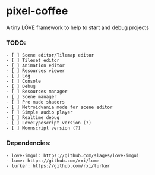 # pixel-coffee
A tiny LÖVE framework to help to start and debug projects

### TODO: ###
	- [ ] Scene editor/Tilemap editor
	- [ ] Tileset editor
	- [ ] Animation editor
	- [ ] Resources viewer
	- [ ] Log
	- [ ] Console
	- [ ] Debug
	- [ ] Resources manager
	- [ ] Scene manager
	- [ ] Pre made shaders
	- [ ] Metroidvania mode for scene editor
	- [ ] Simple audio player
	- [ ] Realtime debug
	- [ ] LoveTypescript version (?)
	- [ ] Moonscript version (?)

### Dependencies: ###
	- love-imgui: https://github.com/slages/love-imgui
	- lume: https://github.com/rxi/lume
	- lurker: https://github.com/rxi/lurker
